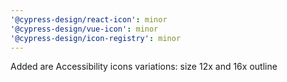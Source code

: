 ```yaml
---
'@cypress-design/react-icon': minor
'@cypress-design/vue-icon': minor
'@cypress-design/icon-registry': minor
---
```


Added are Accessibility icons variations: size 12x and 16x outline
